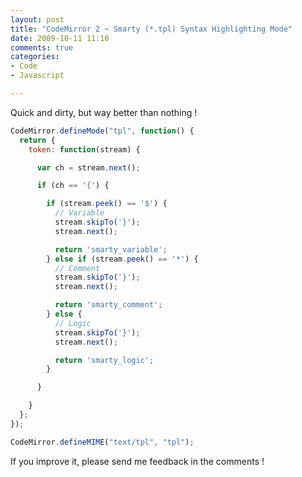 ```yaml
---
layout: post
title: "CodeMirror 2 ~ Smarty (*.tpl) Syntax Highlighting Mode"
date: 2009-10-11 11:10
comments: true
categories:
- Code
- Javascript

---
```



Quick and dirty, but way better than nothing !

``` javascript
CodeMirror.defineMode("tpl", function() {
  return {
    token: function(stream) {

      var ch = stream.next();

      if (ch == '{') {

        if (stream.peek() == '$') {
          // Variable
          stream.skipTo('}');
          stream.next();

          return 'smarty_variable';
        } else if (stream.peek() == '*') {
          // Comment
          stream.skipTo('}');
          stream.next();

          return 'smarty_comment';
        } else {
          // Logic
          stream.skipTo('}');
          stream.next();

          return 'smarty_logic';
        }

      }

    }
  };
});

CodeMirror.defineMIME("text/tpl", "tpl");
```

If you improve it, please send me feedback in the comments !